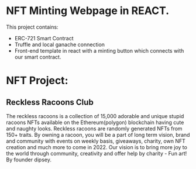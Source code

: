 # NFT Minting Webpage in REACT.

This project contains:
- ERC-721 Smart Contract
- Truffle and local ganache connection
- Front-end template in react with a minting button which connects with our smart contract.

# NFT Project:

## Reckless Racoons Club

The reckless racoons is a collection of 15,000 adorable and unique stupid racoons NFTs available on the Ethereum(polygon) blockchain having cute and naughty looks. Reckless racoons are randomly generated NFTs from 150+ traits. By owning a racoon, you will be a part of long term vision, brand and community with events on weekly basis, giveaways, charity, own NFT creation and much more to come in 2022. Our vision is to bring more joy to the world through community, creativity and offer help by charity -  Fun art! By founder dipsey.
